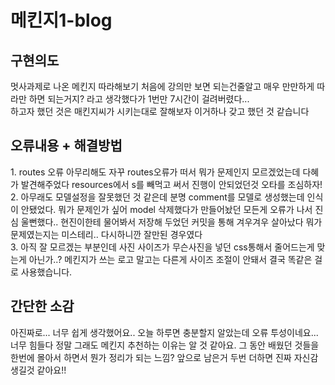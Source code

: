 <h1>메킨지1-blog</h1>
<h2>구현의도</h2>
<p>멋사과제로 나온 메킨지 따라해보기 처음에 강의만 보면 되는건줄알고 매우 만만하게 따라만 하면 되는거지? 라고 생각했다가 1번만 7시간이 걸려버렸다... 
<br>하고자 했던 것은 매킨지씨가 시키는대로 잘해보자 이거하나 갖고 했던 것 같습니다 </p>
<h2>오류내용 + 해결방법</h2>
<p> 1. routes 오류 아무리해도 자꾸 routes오류가 떠서 뭐가 문제인지 모르겠었는데 다혜가 발견해주었다 resources에서 s를 빼먹고 써서 진행이 안되었던것 오타를 조심하자! <br>
2. 아무래도 모델설정을 잘못했던 것 같은데 분명 comment를 모델로 생성했는데 인식이 안됐었다. 뭐가 문제인가 싶어 model 삭제했다가 만들어놨던 모든게 오류가 나서 진심 울뻔했다.. 현진이한테 물어봐서 저장해 두었던 커밋을 통해 겨우겨우 살아났다 뭐가 문제였는지는 미스테리.. 다시하니깐 잘만된 경우였다 <br>
3. 아직 잘 모르겠는 부분인데 사진 사이즈가  무슨사진을 넣던 css통해서 줄어드는게 맞는게 아닌가..? 메킨지가 쓰는 로고 말고는 다른게 사이즈 조절이 안돼서 결국 똑같은 걸로 사용했습니다.</p>
<h2>간단한 소감</h2>
<p>아진짜로... 너무 쉽게 생각했어요.. 오늘 하루면 충분할지 알았는데 오류 투성이네요... 너무 힘들다 정말 그래도 메킨지 추천하는 이유는 알 것 같아요. 그 동안 배웠던 것들을 한번에 몰아서 하면서 뭔가 정리가 되는 느낌? 앞으로 남은거 두번 더하면 진짜 자신감 생길것 같아요!!</p>